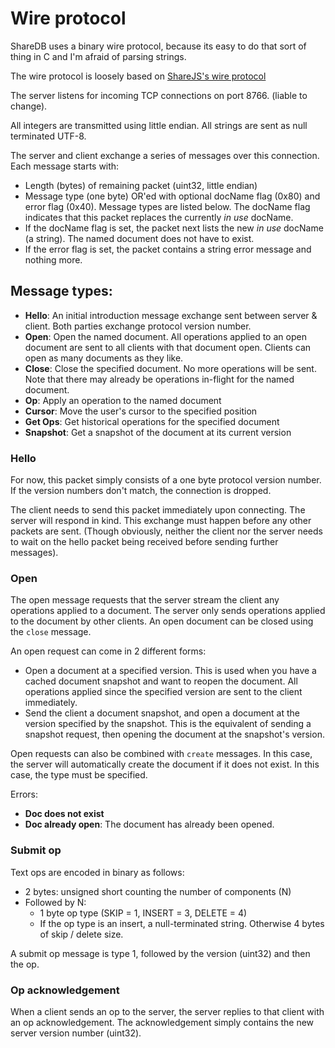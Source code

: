 # Wire protocol

ShareDB uses a binary wire protocol, because its easy to do that sort of thing in C and I'm afraid of parsing strings.

The wire protocol is loosely based on [ShareJS's wire protocol](https://github.com/josephg/ShareJS/wiki/Wire-Protocol)

The server listens for incoming TCP connections on port 8766. (liable to change).

All integers are transmitted using little endian. All strings are sent as null terminated UTF-8.

The server and client exchange a series of messages over this connection. Each message starts with:

- Length (bytes) of remaining packet (uint32, little endian)
- Message type (one byte) OR'ed with optional docName flag (0x80) and error flag (0x40). Message types are listed below. The docName flag indicates that this packet replaces the currently *in use* docName.
- If the docName flag is set, the packet next lists the new *in use* docName (a string). The named document does not have to exist.
- If the error flag is set, the packet contains a string error message and nothing more.


## Message types:

- **Hello**: An initial introduction message exchange sent between server & client. Both parties exchange protocol version number.
- **Open**: Open the named document. All operations applied to an open document are sent to all clients with that document open. Clients can open as many documents as they like.
- **Close**: Close the specified document. No more operations will be sent. Note that there may already be operations in-flight for the named document.
- **Op**: Apply an operation to the named document
- **Cursor**: Move the user's cursor to the specified position
- **Get Ops**: Get historical operations for the specified document
- **Snapshot**: Get a snapshot of the document at its current version

### Hello

For now, this packet simply consists of a one byte protocol version number. If the version numbers don't match, the connection is dropped.

The client needs to send this packet immediately upon connecting. The server will respond in kind. This exchange must happen before any other packets are sent. (Though obviously, neither the client nor the server needs to wait on the hello packet being received before sending further messages).

### Open

The open message requests that the server stream the client any operations applied to a document. The server only sends operations applied to the document by other clients. An open document can be closed using the `close` message.

An open request can come in 2 different forms:

- Open a document at a specified version. This is used when you have a cached document snapshot and want to reopen the document. All operations applied since the specified version are sent to the client immediately.
- Send the client a document snapshot, and open a document at the version specified by the snapshot. This is the equivalent of sending a snapshot request, then opening the document at the snapshot's version.

Open requests can also be combined with `create` messages. In this case, the server will automatically create the document if it does not exist. In this case, the type must be specified.

Errors:

- __Doc does not exist__
- __Doc already open__: The document has already been opened.


### Submit op

Text ops are encoded in binary as follows:

- 2 bytes: unsigned short counting the number of components (N)
- Followed by N:
	- 1 byte op type (SKIP = 1, INSERT = 3, DELETE = 4)
	- If the op type is an insert, a null-terminated string. Otherwise 4 bytes of skip / delete size.

A submit op message is type 1, followed by the version (uint32) and then the op.

### Op acknowledgement

When a client sends an op to the server, the server replies to that client with an op acknowledgement. The acknowledgement simply contains the new server version number (uint32).